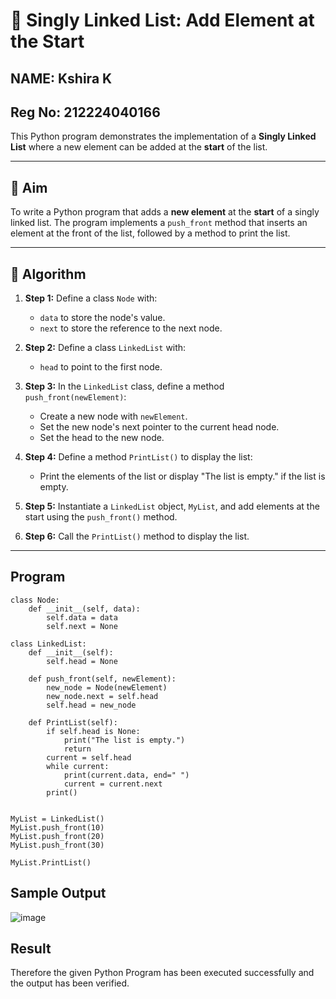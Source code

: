# 📝 Singly Linked List: Add Element at the Start
## NAME: Kshira K
## Reg No: 212224040166
This Python program demonstrates the implementation of a **Singly Linked List** where a new element can be added at the **start** of the list.

---

## 🎯 Aim

To write a Python program that adds a **new element** at the **start** of a singly linked list. The program implements a `push_front` method that inserts an element at the front of the list, followed by a method to print the list.

---

## 🧠 Algorithm

1. **Step 1:** Define a class `Node` with:
   - `data` to store the node's value.
   - `next` to store the reference to the next node.
   
2. **Step 2:** Define a class `LinkedList` with:
   - `head` to point to the first node.
   
3. **Step 3:** In the `LinkedList` class, define a method `push_front(newElement)`:
   - Create a new node with `newElement`.
   - Set the new node's next pointer to the current head node.
   - Set the head to the new node.

4. **Step 4:** Define a method `PrintList()` to display the list:
   - Print the elements of the list or display "The list is empty." if the list is empty.

5. **Step 5:** Instantiate a `LinkedList` object, `MyList`, and add elements at the start using the `push_front()` method.

6. **Step 6:** Call the `PrintList()` method to display the list.

---

## Program
```
class Node:
    def __init__(self, data):
        self.data = data
        self.next = None

class LinkedList:
    def __init__(self):
        self.head = None

    def push_front(self, newElement):
        new_node = Node(newElement)
        new_node.next = self.head
        self.head = new_node

    def PrintList(self):
        if self.head is None:
            print("The list is empty.")
            return
        current = self.head
        while current:
            print(current.data, end=" ")
            current = current.next
        print()


MyList = LinkedList()
MyList.push_front(10)
MyList.push_front(20)
MyList.push_front(30)

MyList.PrintList()
```
## Sample Output
![image](https://github.com/user-attachments/assets/0f0750d2-16ce-4378-bc6f-518a38e99078)

## Result
Therefore the given Python Program has been executed successfully and the output has been verified.
